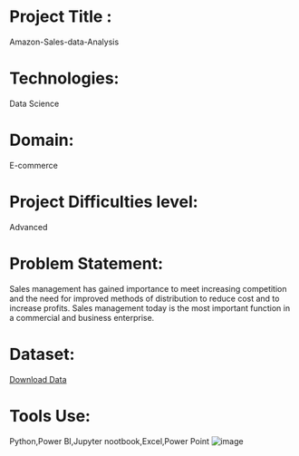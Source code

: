# Project Title :
  Amazon-Sales-data-Analysis
# Technologies:
  Data Science
# Domain:
  E-commerce
# Project Difficulties level:
  Advanced
# Problem Statement:
  Sales management has gained importance to meet increasing competition and the
need for improved methods of distribution to reduce cost and to increase profits. Sales
management today is the most important function in a commercial and business
enterprise.
# Dataset:
  [Download Data](https://github.com/Mili-byte926/Amazon-Sales-data-Analysis/blob/main/Amazon%20Sales%20data.csv)
# Tools Use:
  Python,Power BI,Jupyter nootbook,Excel,Power Point
![image](https://github.com/Mili-byte926/Amazon-Sales-data-Analysis/assets/118957525/f9dfbc98-222a-4a58-aae1-6652fc57a1fd)
